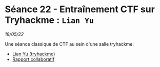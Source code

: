 # Séance 22 - Entraînement CTF sur Tryhackme : `Lian Yu`
*18/05/22*

Une séance classique de CTF au sein d'une salle tryhackme:
- [Lian Yu (tryhackme)](https://tryhackme.com/room/lianyu)
- [Rapport collaboratif](https://docs.google.com/document/d/1i91BeRs389KuZ2Om9pF3CvlTgnqYIN_Dfff4lBQYdHU/edit?usp=sharing)